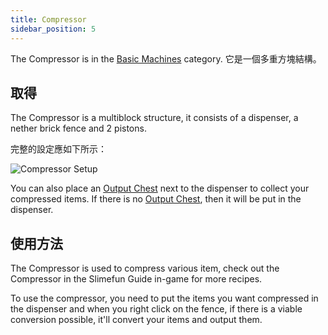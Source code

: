 ```yaml
---
title: Compressor
sidebar_position: 5
---
```


The Compressor is in the [Basic Machines](/docs/Slimefun/Basic-Machines) category. 它是一個多重方塊結構。

## 取得

The Compressor is a multiblock structure, it consists of a dispenser, a nether brick fence and 2 pistons.

完整的設定應如下所示：

![Compressor Setup](https://raw.githubusercontent.com/TheBusyBiscuit/Slimefun4-Wiki/master/images/multiblock-compressor.png)

You can also place an [Output Chest](Output-Chest) next to the dispenser to collect your compressed items. If there is no [Output Chest](Output-Chest), then it will be put in the dispenser.

## 使用方法

The Compressor is used to compress various item, check out the Compressor in the Slimefun Guide in-game for more recipes.

To use the compressor, you need to put the items you want compressed in the dispenser and when you right click on the fence, if there is a viable conversion possible, it'll convert your items and output them.

